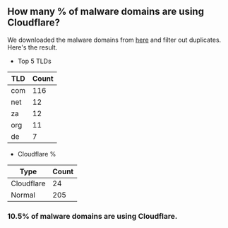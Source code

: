 ## How many % of malware domains are using Cloudflare?


We downloaded the malware domains from [here](https://urlhaus.abuse.ch) and filter out duplicates.
Here's the result.


[//]: # (start replacement)


- Top 5 TLDs

| TLD | Count |
| --- | --- |
| com | 116 |
| net | 12 |
| za | 12 |
| org | 11 |
| de | 7 |


- Cloudflare %

| Type | Count |
| --- | --- |
| Cloudflare | 24 |
| Normal | 205 |


### 10.5% of malware domains are using Cloudflare.